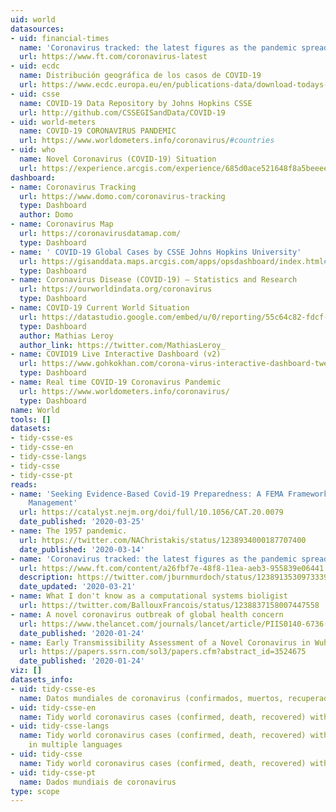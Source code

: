 ```yaml
---
uid: world
datasources:
- uid: financial-times
  name: 'Coronavirus tracked: the latest figures as the pandemic spreads'
  url: https://www.ft.com/coronavirus-latest
- uid: ecdc
  name: Distribución geográfica de los casos de COVID-19
  url: https://www.ecdc.europa.eu/en/publications-data/download-todays-data-geographic-distribution-covid-19-cases-worldwide
- uid: csse
  name: COVID-19 Data Repository by Johns Hopkins CSSE
  url: http://github.com/CSSEGISandData/COVID-19
- uid: world-meters
  name: COVID-19 CORONAVIRUS PANDEMIC
  url: https://www.worldometers.info/coronavirus/#countries
- uid: who
  name: Novel Coronavirus (COVID-19) Situation
  url: https://experience.arcgis.com/experience/685d0ace521648f8a5beeeee1b9125cd
dashboard:
- name: Coronavirus Tracking
  url: https://www.domo.com/coronavirus-tracking
  type: Dashboard
  author: Domo
- name: Coronavirus Map
  url: https://coronavirusdatamap.com/
  type: Dashboard
- name: ' COVID-19 Global Cases by CSSE Johns Hopkins University'
  url: https://gisanddata.maps.arcgis.com/apps/opsdashboard/index.html#/bda7594740fd40299423467b48e9ecf6
  type: Dashboard
- name: Coronavirus Disease (COVID-19) – Statistics and Research
  url: https://ourworldindata.org/coronavirus
  type: Dashboard
- name: COVID-19 Current World Situation
  url: https://datastudio.google.com/embed/u/0/reporting/55c64c82-fdcf-44c0-ae91-b5f83b54b9d1
  type: Dashboard
  author: Mathias Leroy
  author_link: https://twitter.com/MathiasLeroy_
- name: COVID19 Live Interactive Dashboard (v2)
  url: https://www.gohkokhan.com/corona-virus-interactive-dashboard-tweaked/
  type: Dashboard
- name: Real time COVID-19 Coronavirus Pandemic
  url: https://www.worldometers.info/coronavirus/
  type: Dashboard
name: World
tools: []
datasets:
- tidy-csse-es
- tidy-csse-en
- tidy-csse-langs
- tidy-csse
- tidy-csse-pt
reads:
- name: 'Seeking Evidence-Based Covid-19 Preparedness: A FEMA Framework for Clinic
    Management'
  url: https://catalyst.nejm.org/doi/full/10.1056/CAT.20.0079
  date_published: '2020-03-25'
- name: The 1957 pandemic.
  url: https://twitter.com/NAChristakis/status/1238934000187707400
  date_published: '2020-03-14'
- name: 'Coronavirus tracked: the latest figures as the pandemic spreads'
  url: https://www.ft.com/content/a26fbf7e-48f8-11ea-aeb3-955839e06441
  description: https://twitter.com/jburnmurdoch/status/1238913530973339648?s=09
  date_updated: '2020-03-21'
- name: What I don't know as a computational systems bioligist
  url: https://twitter.com/BallouxFrancois/status/1238837158007447558
- name: A novel coronavirus outbreak of global health concern
  url: https://www.thelancet.com/journals/lancet/article/PIIS0140-6736(20)30185-9/fulltext#tbl1
  date_published: '2020-01-24'
- name: Early Transmissibility Assessment of a Novel Coronavirus in Wuhan, China
  url: https://papers.ssrn.com/sol3/papers.cfm?abstract_id=3524675
  date_published: '2020-01-24'
viz: []
datasets_info:
- uid: tidy-csse-es
  name: Datos mundiales de coronavirus (confirmados, muertos, recuperados)
- uid: tidy-csse-en
  name: Tidy world coronavirus cases (confirmed, death, recovered) with country codes
- uid: tidy-csse-langs
  name: Tidy world coronavirus cases (confirmed, death, recovered) with country names
    in multiple languages
- uid: tidy-csse
  name: Tidy world coronavirus cases (confirmed, death, recovered) with country codes
- uid: tidy-csse-pt
  name: Dados mundiais de coronavirus
type: scope
---
```


